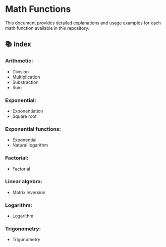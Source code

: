 # Math Functions

This document provides detailed explanations and usage examples for each math function available in this repository.

## 📚 Index
### Arithmetic:
- Division
- Multiplication
- Substraction
- Sum

### Exponential:
- Exponentiation
- Square root

### Exponential functions:
- Exponential
- Natural logarithm

### Factorial:
- Factorial

### Linear algebra:
- Matrix inversion

### Logarithm:
- Logarithm

### Trigonometry:
- Trigonometry